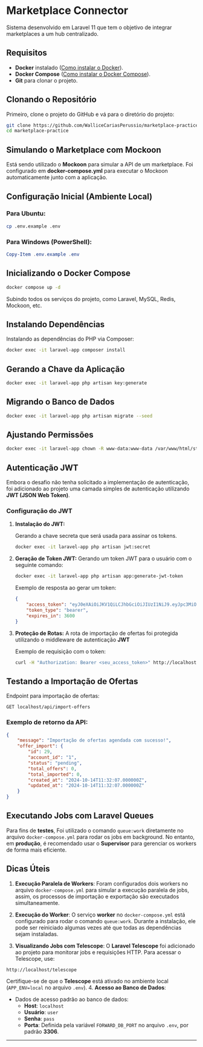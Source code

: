 
# Marketplace Connector

Sistema desenvolvido em Laravel 11 que tem o objetivo de integrar marketplaces a um hub centralizado.

## Requisitos

- **Docker** instalado ([Como instalar o Docker](https://docs.docker.com/get-docker/)).
- **Docker Compose** ([Como instalar o Docker Compose](https://docs.docker.com/compose/install/)).
- **Git** para clonar o projeto.

## Clonando o Repositório

Primeiro, clone o projeto do GitHub e vá para o diretório do projeto:

```bash
git clone https://github.com/WalliceCariasPerussio/marketplace-practice.git
cd marketplace-practice
```

## Simulando o Marketplace com Mockoon

Está sendo utilizado o **Mockoon** para simular a API de um marketplace. Foi configurado em **docker-compose.yml** para executar o Mockoon automaticamente junto com a aplicação.

## Configuração Inicial (Ambiente Local)

### Para Ubuntu:
```bash
cp .env.example .env
```

### Para Windows (PowerShell):
```powershell
Copy-Item .env.example .env
```

## Inicializando o Docker Compose

```bash
docker compose up -d
```

Subindo todos os serviços do projeto, como Laravel, MySQL, Redis, Mockoon, etc.

## Instalando Dependências

Instalando as dependências do PHP via Composer:

```bash
docker exec -it laravel-app composer install
```

## Gerando a Chave da Aplicação

```bash
docker exec -it laravel-app php artisan key:generate
```

## Migrando o Banco de Dados

```bash
docker exec -it laravel-app php artisan migrate --seed
```

## Ajustando Permissões

```bash
docker exec -it laravel-app chown -R www-data:www-data /var/www/html/storage /var/www/html/bootstrap/cache
```

## Autenticação JWT

Embora o desafio não tenha solicitado a implementação de autenticação, foi adicionado ao projeto uma camada simples de autenticação utilizando **JWT (JSON Web Token)**.

### Configuração do JWT

1. **Instalação do JWT:**
   
   Gerando a chave secreta que será usada para assinar os tokens.

   ```bash
   docker exec -it laravel-app php artisan jwt:secret
   ```

2. **Geração de Token JWT:**
   Gerando um token JWT para o usuário com o seguinte comando:

   ```bash
   docker exec -it laravel-app php artisan app:generate-jwt-token
   ```

   Exemplo de resposta ao gerar um token:

   ```json
   {
       "access_token": "eyJ0eXAiOiJKV1QiLCJhbGciOiJIUzI1NiJ9.eyJpc3MiOiJodHRwOi8vbG9jYWxob3N0IiwiaWF0IjoxNzI4NzU3MzYxLCJleHAiOjE3Mjg3NjA5NjEsIm5iZiI6MTcyODc1NzM2MSwianRpIjoiZ0gyMVV2bWhrak8wOFdvOCIsInN1YiI6IjEiLCJwcnYiOiIyM2JkNWM4OTQ5ZjYwMGFkYjM5ZTcwMWM0MDA4NzJkYjdhNTk3NmY3In0.17JFXLidNt5IfWemj_geU7dgdAUKoceSZefUtsby3mk",
       "token_type": "bearer",
       "expires_in": 3600
   }
   ```

3. **Proteção de Rotas:**
   A rota de importação de ofertas foi protegida utilizando o middleware de autenticação **JWT**

   Exemplo de requisição com o token:

   ```bash
   curl -H "Authorization: Bearer <seu_access_token>" http://localhost/api/import-offers
   ```

## Testando a Importação de Ofertas

Endpoint para importação de ofertas:

```
GET localhost/api/import-offers
```

### Exemplo de retorno da API:

```json
{
    "message": "Importação de ofertas agendada com sucesso!",
    "offer_import": {
        "id": 29,
        "account_id": "1",
        "status": "pending",
        "total_offers": 0,
        "total_imported": 0,
        "created_at": "2024-10-14T11:32:07.000000Z",
        "updated_at": "2024-10-14T11:32:07.000000Z"
    }
}
```

## Executando Jobs com Laravel Queues

Para fins de **testes**, Foi utilizado o comando `queue:work` diretamente no arquivo `docker-compose.yml` para rodar os jobs em background. No entanto, em **produção**, é recomendado usar o **Supervisor** para gerenciar os workers de forma mais eficiente.

## Dicas Úteis

1. **Execução Paralela de Workers**: Foram configurados dois workers no arquivo `docker-compose.yml` para simular a execução paralela de jobs, assim, os processos de importação e exportação são executados simultaneamente.

2. **Execução do Worker**: O serviço **worker** no `docker-compose.yml` está configurado para rodar o comando `queue:work`. Durante a instalação, ele pode ser reiniciado algumas vezes até que todas as dependências sejam instaladas.

3. **Visualizando Jobs com Telescope**: O **Laravel Telescope** foi adicionado ao projeto para monitorar jobs e requisições HTTP. Para acessar o Telescope, use:

```
http://localhost/telescope
```

Certifique-se de que o **Telescope** está ativado no ambiente local (`APP_ENV=local` no arquivo `.env`).
4. **Acesso ao Banco de Dados**:
   - Dados de acesso padrão ao banco de dados:
     - **Host**: `localhost`
     - **Usuário**: `user`
     - **Senha**: `pass`
     - **Porta**: Definida pela variável `FORWARD_DB_PORT` no arquivo `.env`, por padrão **3306**.

---
